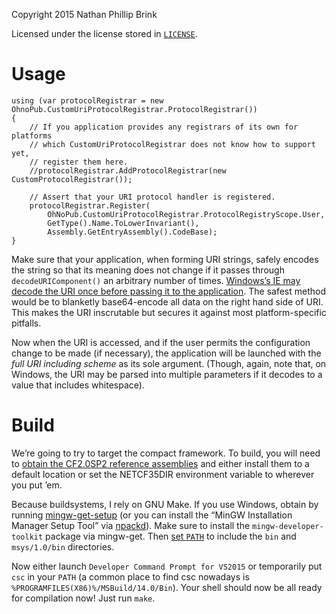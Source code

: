 Copyright 2015 Nathan Phillip Brink

Licensed under the license stored in [`LICENSE`](LICENSE).

# Usage

    using (var protocolRegistrar = new OhnoPub.CustomUriProtocolRegistrar.ProtocolRegistrar())
    {
        // If you application provides any registrars of its own for platforms
        // which CustomUriProtocolRegistrar does not know how to support yet,
        // register them here.
        //protocolRegistrar.AddProtocolRegistrar(new CustomProtocolRegistrar());

        // Assert that your URI protocol handler is registered.
        protocolRegistrar.Register(
            OhNoPub.CustomUriProtocolRegistrar.ProtocolRegistryScope.User,
            GetType().Name.ToLowerInvariant(),
            Assembly.GetEntryAssembly().CodeBase);
    }

Make sure that your application, when forming URI strings, safely
encodes the string so that its meaning does not change if it passes
through `decodeURIComponent()` an arbitrary number of
times. [Windows’s IE may decode the URI once before passing it to the
application](https://msdn.microsoft.com/en-us/library/aa767914%28VS.85%29.aspx). The
safest method would be to blanketly base64-encode all data on the
right hand side of URI. This makes the URI inscrutable but secures it
against most platform-specific pitfalls.

Now when the URI is accessed, and if the user permits the
configuration change to be made (if necessary), the application will
be launched with the *full URI including scheme* as its sole
argument. (Though, again, note that, on Windows, the URI may be parsed
into multiple parameters if it decodes to a value that includes
whitespace).

# Build

We’re going to try to target the compact framework. To build, you will
need to [obtain the CF2.0SP2 reference
assemblies](http://www.microsoft.com/en-us/download/details.aspx?id=17981)
and either install them to a default location or set the NETCF35DIR
environment variable to wherever you put ’em.

Because buildsystems, I rely on GNU Make. If you use Windows, obtain
by running
[mingw-get-setup](http://www.mingw.org/wiki/Getting_Started) (or you
can install the “MinGW Installation Manager Setup Tool” via
[npackd](https://npackd.appspot.com/)). Make sure to install the
`mingw-developer-toolkit` package via mingw-get. Then [set
`PATH`](http://rapidee.com/) to include the `bin` and `msys/1.0/bin`
directories.

Now either launch `Developer Command Prompt for VS2015` or temporarily
put `csc` in your `PATH` (a common place to find csc nowadays is
`%PROGRAMFILES(X86)%/MSBuild/14.0/Bin`). Your shell should now be all
ready for compilation now! Just run `make`.

